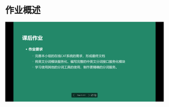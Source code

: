 # 作业概述

![khzy07 pic](https://github.com/JayKay7812/Database-Theory-2/blob/master/%E8%AF%BE%E5%90%8E%E4%BD%9C%E4%B8%9A07/img/khzy07.png)
